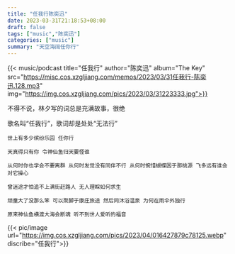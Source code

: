 ```yaml
---
title: "任我行陈奕迅"
date: 2023-03-31T21:18:53+08:00
draft: false
tags: ["music","陈奕迅"]
categories: ["music"]
summary: "天空海阔任你行"
---
```


{{< music/podcast title="任我行" author="陈奕迅" album="The Key" src="https://misc.cos.xzgljiang.com/memos/2023/03/31任我行-陈奕迅.128.mp3" img="https://img.cos.xzgljiang.com/pics/2023/03/31223333.jpg">}}

不得不说，林夕写的词总是充满故事，很绝

歌名叫“任我行”，歌词却是处处“无法行”

`世上有多少缤纷乐园 任你行`

`天真得只有你 令神仙鱼归天要怪谁`

`从何时你也学会不要离群 从何时发觉没有同伴不行 从何时惋惜蝴蝶困于那桃源 飞多远有谁会对它操心`

`曾迷途才怕追不上满街赶路人 无人理睬如何求生`

`顽童大了没那么笨 可以聚脚于康庄旅途 然后同沐浴温泉 为何在雨伞外独行`

`原来神仙鱼横渡大海会断魂 听不到世人爱听的福音`

{{< pic/image url="https://img.cos.xzgljiang.com/pics/2023/04/016427879c78125.webp" discribe="任我行">}}